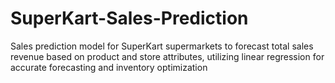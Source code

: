 # SuperKart-Sales-Prediction
Sales prediction model for SuperKart supermarkets to forecast total sales revenue based on product and store attributes, utilizing linear regression for accurate forecasting and inventory optimization

